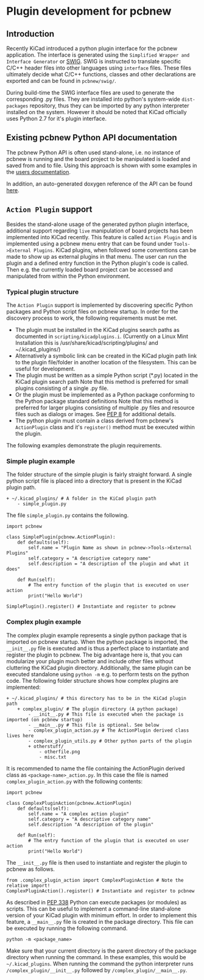 # Plugin development for pcbnew #

## Introduction ##
Recently KiCad introduced a python plugin interface for the pcbnew application. 
The interface is generated using the `Simplified Wrapper and Interface Generator` or [SWIG](http://www.swig.org).
SWIG is instructed to translate specific C/C++ header files into other languages using `interface` files. 
These files ultimately decide what C/C++ functions, classes and other declarations are exported and can be found in `pcbnew/swig/`.

During build-time the SWIG interface files are used to generate the corresponding .py files.
They are installed into python's system-wide `dist-packages` repository, thus they can be imported by any python interpreter installed on the system. 
However it should be noted that KiCad officially uses Python 2.7 for it's plugin interface.

## Existing pcbnew Python API documentation ##
The pcbnew Python API is often used stand-alone, i.e. no instance of pcbnew is running and the board project to be manipulated is loaded and saved from and to file.
Using this approach is shown with some examples in the [users documentation](http://docs.kicad-pcb.org/stable/en/pcbnew.html#_kicad_scripting_reference).

In addition, an auto-generated doxygen reference of the API can be found [here](http://docs.kicad-pcb.org/doxygen-python/namespacepcbnew.html).

## `Action Plugin` support ##
Besides the stand-alone usage of the generated python plugin interface, additional support regarding `live` manipulation of board projects has been implemented into KiCad recently.
This feature is called `Action Plugin` and is implemented using a pcbnew menu entry that can be found under `Tools->External Plugins`.
KiCad plugins, when followed some conventions can be made to show up as external plugins in that menu. 
The user can run the plugin and a defined entry function in the Python plugin's code is called. 
Then e.g. the currently loaded board project can be accessed and manipulated from within the Python environment.

### Typical plugin structure ###
The `Action Plugin` support is implemented by discovering specific Python packages and Python script files on pcbnew startup.
In order for the discovery process to work, the following requirements must be met.

* The plugin must be installed in the KiCad plugins search paths as documented in `scripting/kicadplugins.i`.
  (Currently on a Linux Mint Installation this is /usr/share/kicad/scripting/plugins/ and ~/.kicad_plugins/)
* Alternatively a symbolic link can be created in the KiCad plugin path link to the plugin file/folder in another location of the filesystem. This can be useful for development.
* The plugin must be written as a simple Python script (*.py) located in the KiCad plugin search path
  Note that this method is preferred for small plugins consisting of a single .py file.
* Or the plugin must be implemented as a Python package conforming to the Python package standard definitions 
  Note that this method is preferred for larger plugins consisting of multiple .py files and resource files such as dialogs or images.
  See [PEP 8](https://www.python.org/dev/peps/pep-0008/) for additional details.
* The python plugin must contain a class derived from pcbnew's `ActionPlugin` class and it's `register()` method must be executed within the plugin.

The following examples demonstrate the plugin requirements.

### Simple plugin example ###
The folder structure of the simple plugin is fairly straight forward. 
A single python script file is placed into a directory that is present in the KiCad plugin path.

    + ~/.kicad_plugins/ # A folder in the KiCad plugin path
        - simple_plugin.py

The file `simple_plugin.py` contains the following.

    import pcbnew

    class SimplePlugin(pcbnew.ActionPlugin):
        def defaults(self):
            self.name = "Plugin Name as shown in pcbnew->Tools->External Plugins"
            self.category = "A descriptive category name"
            self.description = "A description of the plugin and what it does"

        def Run(self):
            # The entry function of the plugin that is executed on user action
            print("Hello World")

    SimplePlugin().register() # Instantiate and register to pcbnew

### Complex plugin example ###
The complex plugin example represents a single python package that is imported on pcbnew startup. 
When the python package is imported, the `__init__.py` file is executed and is thus a perfect place to instantiate and register the plugin to pcbnew.
The big advantage here is, that you can modularize your plugin much better and include other files without cluttering the KiCad plugin directory.
Additionally, the same plugin can be executed standalone using `python -m` e.g. to perform tests on the python code.
The following folder structure shows how complex plugins are implemented:

    + ~/.kicad_plugins/ # this directory has to be in the KiCad plugin path
        + complex_plugin/ # The plugin directory (A python package)
            - __init__.py # This file is executed when the package is imported (on pcbnew startup)
            - __main__.py # This file is optional. See below
            - complex_plugin_action.py # The ActionPlugin derived class lives here
            - complex_plugin_utils.py # Other python parts of the plugin
            + otherstuff/
                - otherfile.png
                - misc.txt

It is recommended to name the file containing the ActionPlugin derived class as `<package-name>_action.py`. 
In this case the file is named `complex_plugin_action.py` with the following contents:

    import pcbnew
    
    class ComplexPluginAction(pcbnew.ActionPlugin)
        def defaults(self):
            self.name = "A complex action plugin"
            self.category = "A descriptive category name"
            self.description "A description of the plugin"

        def Run(self):
            # The entry function of the plugin that is executed on user action
            print("Hello World")

The `__init__.py` file is then used to instantiate and register the plugin to pcbnew as follows.

    from .complex_plugin_action import ComplexPluginAction # Note the relative import!
    ComplexPluginAction().register() # Instantiate and register to pcbnew
        
As described in [PEP 338](https://www.python.org/dev/peps/pep-0338/) Python can execute packages (or modules) as scripts. 
This can be useful to implement a command-line stand-alone version of your KiCad plugin with minimum effort.
In order to implement this feature, a `__main__.py` file is created in the package directory. 
This file can be executed by running the following command.

    python -m <package_name>

Make sure that your current directory is the parent directory of the package directory when running the command. 
In these examples, this would be `~/.kicad_plugins`. 
When running the command the python interpreter runs `/complex_plugin/__init__.py` followed by `/complex_plugin/__main__.py`. 

